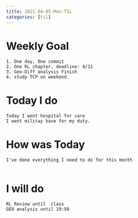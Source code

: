 ```yaml
---
title: 2021-04-05-Mon-TIL
categories: [til]
---
```


# Weekly Goal
```
1. One day, One commit
2. One RL chapter, deadline: 4/11
3. Geo-Diff analysis Finish 
4. study TCP on weekend.
```


# Today I do
```
Today I went hospital for care
I went militay base for my duty.
```

# How was Today
```
I've done everything I need to do for this month
    
```

# I will do
```
RL Review until  class 
GEO analysis until 19:50
```
